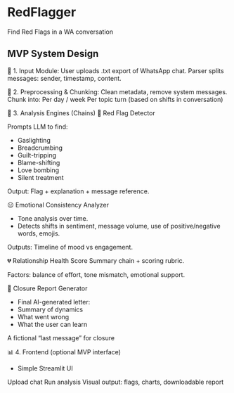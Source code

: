 # RedFlagger
Find Red Flags in a WA conversation

## MVP System Design
🧾 1. Input Module: User uploads .txt export of WhatsApp chat.
Parser splits messages: sender, timestamp, content.

🧮 2. Preprocessing & Chunking: Clean metadata, remove system messages.
Chunk into: Per day / week
Per topic turn (based on shifts in conversation)

🧰 3. Analysis Engines (Chains)
🔴 Red Flag Detector

Prompts LLM to find:
- Gaslighting
- Breadcrumbing
- Guilt-tripping
- Blame-shifting
- Love bombing
- Silent treatment

Output: Flag + explanation + message reference.

😐 Emotional Consistency Analyzer
- Tone analysis over time.
- Detects shifts in sentiment, message volume, use of positive/negative words, emojis.

Outputs: Timeline of mood vs engagement.

💔 Relationship Health Score
Summary chain + scoring rubric.

Factors: balance of effort, tone mismatch, emotional support.

📝 Closure Report Generator
- Final AI-generated letter:
- Summary of dynamics
- What went wrong
- What the user can learn

A fictional “last message” for closure

📊 4. Frontend (optional MVP interface)
- Simple Streamlit UI

Upload chat 
Run analysis
Visual output: flags, charts, downloadable report
